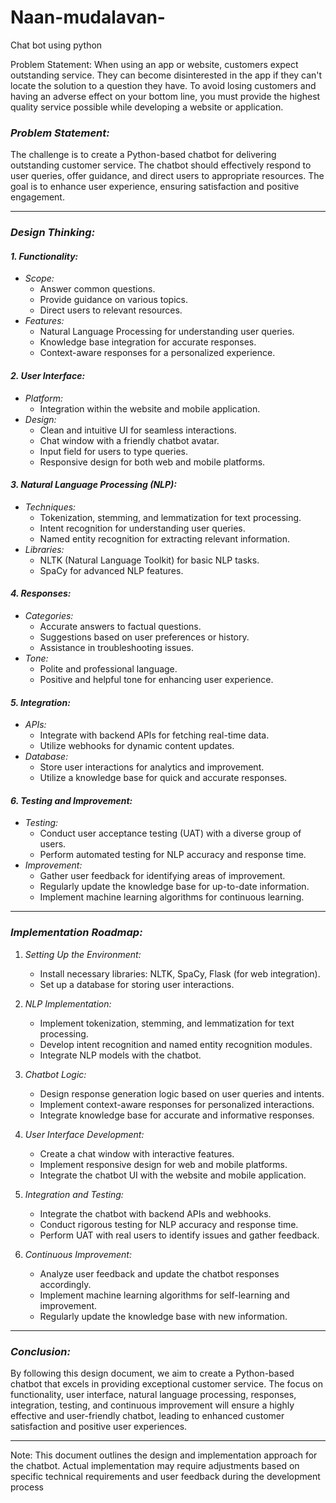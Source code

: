 # Naan-mudalavan-
Chat bot using python

Problem Statement: When using an app or website, customers expect outstanding service. They can become disinterested in the app if they can't locate the solution to a question they have. To avoid losing customers and having an adverse effect on your bottom line, you must provide the highest quality service possible while developing a website or application.
### *Problem Statement:*

The challenge is to create a Python-based chatbot for delivering outstanding customer service. The chatbot should effectively respond to user queries, offer guidance, and direct users to appropriate resources. The goal is to enhance user experience, ensuring satisfaction and positive engagement.

---

### *Design Thinking:*

#### *1. Functionality:*
   - *Scope:*
     - Answer common questions.
     - Provide guidance on various topics.
     - Direct users to relevant resources.
   - *Features:*
     - Natural Language Processing for understanding user queries.
     - Knowledge base integration for accurate responses.
     - Context-aware responses for a personalized experience.

#### *2. User Interface:*
   - *Platform:*
     - Integration within the website and mobile application.
   - *Design:*
     - Clean and intuitive UI for seamless interactions.
     - Chat window with a friendly chatbot avatar.
     - Input field for users to type queries.
     - Responsive design for both web and mobile platforms.

#### *3. Natural Language Processing (NLP):*
   - *Techniques:*
     - Tokenization, stemming, and lemmatization for text processing.
     - Intent recognition for understanding user queries.
     - Named entity recognition for extracting relevant information.
   - *Libraries:*
     - NLTK (Natural Language Toolkit) for basic NLP tasks.
     - SpaCy for advanced NLP features.

#### *4. Responses:*
   - *Categories:*
     - Accurate answers to factual questions.
     - Suggestions based on user preferences or history.
     - Assistance in troubleshooting issues.
   - *Tone:*
     - Polite and professional language.
     - Positive and helpful tone for enhancing user experience.
  
#### *5. Integration:*
   - *APIs:*
     - Integrate with backend APIs for fetching real-time data.
     - Utilize webhooks for dynamic content updates.
   - *Database:*
     - Store user interactions for analytics and improvement.
     - Utilize a knowledge base for quick and accurate responses.
  
#### *6. Testing and Improvement:*
   - *Testing:*
     - Conduct user acceptance testing (UAT) with a diverse group of users.
     - Perform automated testing for NLP accuracy and response time.
   - *Improvement:*
     - Gather user feedback for identifying areas of improvement.
     - Regularly update the knowledge base for up-to-date information.
     - Implement machine learning algorithms for continuous learning.

---

### *Implementation Roadmap:*

1. *Setting Up the Environment:*
   - Install necessary libraries: NLTK, SpaCy, Flask (for web integration).
   - Set up a database for storing user interactions.

2. *NLP Implementation:*
   - Implement tokenization, stemming, and lemmatization for text processing.
   - Develop intent recognition and named entity recognition modules.
   - Integrate NLP models with the chatbot.

3. *Chatbot Logic:*
   - Design response generation logic based on user queries and intents.
   - Implement context-aware responses for personalized interactions.
   - Integrate knowledge base for accurate and informative responses.

4. *User Interface Development:*
   - Create a chat window with interactive features.
   - Implement responsive design for web and mobile platforms.
   - Integrate the chatbot UI with the website and mobile application.

5. *Integration and Testing:*
   - Integrate the chatbot with backend APIs and webhooks.
   - Conduct rigorous testing for NLP accuracy and response time.
   - Perform UAT with real users to identify issues and gather feedback.

6. *Continuous Improvement:*
   - Analyze user feedback and update the chatbot responses accordingly.
   - Implement machine learning algorithms for self-learning and improvement.
   - Regularly update the knowledge base with new information.

---

### *Conclusion:*

By following this design document, we aim to create a Python-based chatbot that excels in providing exceptional customer service. The focus on functionality, user interface, natural language processing, responses, integration, testing, and continuous improvement will ensure a highly effective and user-friendly chatbot, leading to enhanced customer satisfaction and positive user experiences.

--- 

Note: This document outlines the design and implementation approach for the chatbot. Actual implementation may require adjustments based on specific technical requirements and user feedback during the development process
